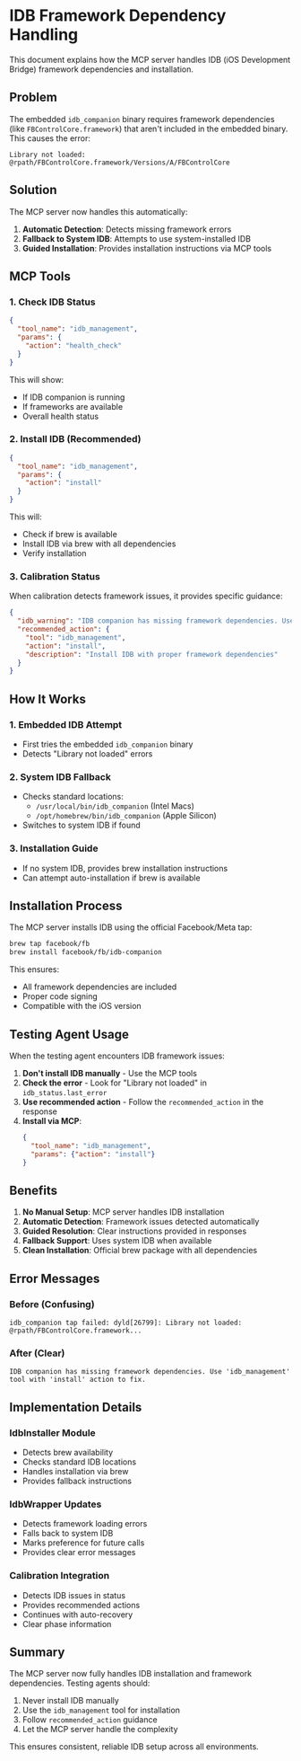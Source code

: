 # IDB Framework Dependency Handling

This document explains how the MCP server handles IDB (iOS Development Bridge) framework dependencies and installation.

## Problem

The embedded `idb_companion` binary requires framework dependencies (like `FBControlCore.framework`) that aren't included in the embedded binary. This causes the error:

```
Library not loaded: @rpath/FBControlCore.framework/Versions/A/FBControlCore
```

## Solution

The MCP server now handles this automatically:

1. **Automatic Detection**: Detects missing framework errors
2. **Fallback to System IDB**: Attempts to use system-installed IDB
3. **Guided Installation**: Provides installation instructions via MCP tools

## MCP Tools

### 1. Check IDB Status

```json
{
  "tool_name": "idb_management",
  "params": {
    "action": "health_check"
  }
}
```

This will show:
- If IDB companion is running
- If frameworks are available
- Overall health status

### 2. Install IDB (Recommended)

```json
{
  "tool_name": "idb_management",
  "params": {
    "action": "install"
  }
}
```

This will:
- Check if brew is available
- Install IDB via brew with all dependencies
- Verify installation

### 3. Calibration Status

When calibration detects framework issues, it provides specific guidance:

```json
{
  "idb_warning": "IDB companion has missing framework dependencies. Use 'idb_management' tool with 'install' action to fix.",
  "recommended_action": {
    "tool": "idb_management",
    "action": "install",
    "description": "Install IDB with proper framework dependencies"
  }
}
```

## How It Works

### 1. Embedded IDB Attempt
- First tries the embedded `idb_companion` binary
- Detects "Library not loaded" errors

### 2. System IDB Fallback
- Checks standard locations:
  - `/usr/local/bin/idb_companion` (Intel Macs)
  - `/opt/homebrew/bin/idb_companion` (Apple Silicon)
- Switches to system IDB if found

### 3. Installation Guide
- If no system IDB, provides brew installation instructions
- Can attempt auto-installation if brew is available

## Installation Process

The MCP server installs IDB using the official Facebook/Meta tap:

```bash
brew tap facebook/fb
brew install facebook/fb/idb-companion
```

This ensures:
- All framework dependencies are included
- Proper code signing
- Compatible with the iOS version

## Testing Agent Usage

When the testing agent encounters IDB framework issues:

1. **Don't install IDB manually** - Use the MCP tools
2. **Check the error** - Look for "Library not loaded" in `idb_status.last_error`
3. **Use recommended action** - Follow the `recommended_action` in the response
4. **Install via MCP**:
   ```json
   {
     "tool_name": "idb_management",
     "params": {"action": "install"}
   }
   ```

## Benefits

1. **No Manual Setup**: MCP server handles IDB installation
2. **Automatic Detection**: Framework issues detected automatically
3. **Guided Resolution**: Clear instructions provided in responses
4. **Fallback Support**: Uses system IDB when available
5. **Clean Installation**: Official brew package with all dependencies

## Error Messages

### Before (Confusing)
```
idb_companion tap failed: dyld[26799]: Library not loaded: @rpath/FBControlCore.framework...
```

### After (Clear)
```
IDB companion has missing framework dependencies. Use 'idb_management' tool with 'install' action to fix.
```

## Implementation Details

### IdbInstaller Module
- Detects brew availability
- Checks standard IDB locations
- Handles installation via brew
- Provides fallback instructions

### IdbWrapper Updates
- Detects framework loading errors
- Falls back to system IDB
- Marks preference for future calls
- Provides clear error messages

### Calibration Integration
- Detects IDB issues in status
- Provides recommended actions
- Continues with auto-recovery
- Clear phase information

## Summary

The MCP server now fully handles IDB installation and framework dependencies. Testing agents should:

1. Never install IDB manually
2. Use the `idb_management` tool for installation
3. Follow `recommended_action` guidance
4. Let the MCP server handle the complexity

This ensures consistent, reliable IDB setup across all environments.